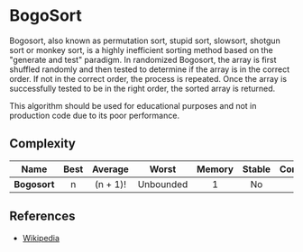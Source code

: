 # BogoSort

Bogosort, also known as permutation sort, stupid sort, slowsort, shotgun sort or monkey sort, is a highly inefficient sorting method based on the "generate and test" paradigm. In randomized Bogosort, the array is first shuffled randomly and then tested to determine if the array is in the correct order. If not in the correct order, the process is repeated. Once the array is successfully tested to be in the right order, the sorted array is returned.

This algorithm should be used for educational purposes and not in production code due to its poor performance.

## Complexity

| Name                  | Best            | Average             | Worst               | Memory    | Stable    | Comments  |
| --------------------- | :-------------: | :-----------------: | :-----------------: | :-------: | :-------: | :-------- |
| **Bogosort**       | n              | (n + 1)!       | Unbounded       | 1         | No       |           |

## References

- [Wikipedia](https://en.wikipedia.org/wiki/Bogosort)
